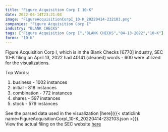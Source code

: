 ```yaml
---
title: "Figure Acquisition Corp I 10-K"
date: 2022-04-14T23:21:03
image: "FigureAcquisitionCorpI_10-K_20220414-232103.png"
companies: "Figure Acquisition Corp I"
industry: "BLANK CHECKS"
tags: ["Figure Acquisition Corp I","BLANK CHECKS","04-13-2022","10-K"]
forms: "10-K"
---
```

Figure Acquisition Corp I, which is in the Blank Checks [6770] industry, SEC 10-K filing on April 13, 2022 had 40141 (cleaned) words - 600 were utilized for the visualizations.

Top Words:
1. business - 1002 instances
2. initial - 818 instances
3. combination - 772 instances
4. shares - 597 instances
5. stock - 579 instances


See the parsed data used in the visualization [here]({{< staticlink name=FigureAcquisitionCorpI_10-K_20220414-232103.json >}}).  
View the actual filing on the SEC website [here](https://www.sec.gov/Archives/edgar/data/1839550/0001140361-22-014279.txt)